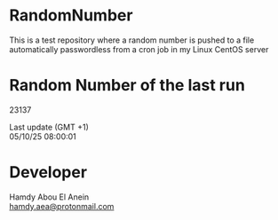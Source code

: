 # RandomNumber    
This is a test repository where a random number is pushed to a file automatically passwordless from a cron job in my Linux CentOS server    
# Random Number of the last run   
23137
      
Last update (GMT +1)    
05/10/25 08:00:01
# Developer    
Hamdy Abou El Anein   
hamdy.aea@protonmail.com
